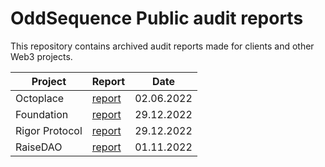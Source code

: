 # OddSequence Public audit reports

This repository contains archived audit reports made for clients and other Web3 projects.

Project | Report | Date
--- | --- | --- 
Octoplace | [report](https://github.com/oddsequence/reports/blob/main/Octoplace/Octoplace_report_02062023.md) | 02.06.2022
Foundation | [report](https://github.com/oddsequence/reports/blob/main/Foundation/Foundation_report_29122022.pdf) | 29.12.2022
Rigor Protocol | [report](https://github.com/oddsequence/reports/blob/main/RigorProtocol/RigorProtocol_report_29122022.pdf) | 29.12.2022
RaiseDAO | [report](https://github.com/oddsequence/reports/blob/main/RaiseDAO/RaiseDAO_public_report_011222.pdf) | 01.11.2022